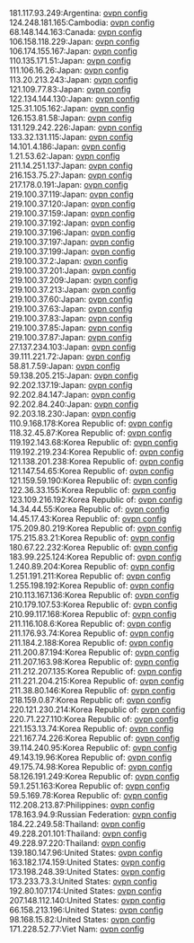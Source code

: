 181.117.93.249:Argentina: [ovpn config](vpn/181_117_93_249.ovpn)  
124.248.181.165:Cambodia: [ovpn config](vpn/124_248_181_165.ovpn)  
68.148.144.163:Canada: [ovpn config](vpn/68_148_144_163.ovpn)  
106.158.118.229:Japan: [ovpn config](vpn/106_158_118_229.ovpn)  
106.174.155.167:Japan: [ovpn config](vpn/106_174_155_167.ovpn)  
110.135.171.51:Japan: [ovpn config](vpn/110_135_171_51.ovpn)  
111.106.16.26:Japan: [ovpn config](vpn/111_106_16_26.ovpn)  
113.20.213.243:Japan: [ovpn config](vpn/113_20_213_243.ovpn)  
121.109.77.83:Japan: [ovpn config](vpn/121_109_77_83.ovpn)  
122.134.144.130:Japan: [ovpn config](vpn/122_134_144_130.ovpn)  
125.31.105.162:Japan: [ovpn config](vpn/125_31_105_162.ovpn)  
126.153.81.58:Japan: [ovpn config](vpn/126_153_81_58.ovpn)  
131.129.242.226:Japan: [ovpn config](vpn/131_129_242_226.ovpn)  
133.32.131.115:Japan: [ovpn config](vpn/133_32_131_115.ovpn)  
14.101.4.186:Japan: [ovpn config](vpn/14_101_4_186.ovpn)  
1.21.53.62:Japan: [ovpn config](vpn/1_21_53_62.ovpn)  
211.14.251.137:Japan: [ovpn config](vpn/211_14_251_137.ovpn)  
216.153.75.27:Japan: [ovpn config](vpn/216_153_75_27.ovpn)  
217.178.0.191:Japan: [ovpn config](vpn/217_178_0_191.ovpn)  
219.100.37.119:Japan: [ovpn config](vpn/219_100_37_119.ovpn)  
219.100.37.120:Japan: [ovpn config](vpn/219_100_37_120.ovpn)  
219.100.37.159:Japan: [ovpn config](vpn/219_100_37_159.ovpn)  
219.100.37.192:Japan: [ovpn config](vpn/219_100_37_192.ovpn)  
219.100.37.196:Japan: [ovpn config](vpn/219_100_37_196.ovpn)  
219.100.37.197:Japan: [ovpn config](vpn/219_100_37_197.ovpn)  
219.100.37.199:Japan: [ovpn config](vpn/219_100_37_199.ovpn)  
219.100.37.2:Japan: [ovpn config](vpn/219_100_37_2.ovpn)  
219.100.37.201:Japan: [ovpn config](vpn/219_100_37_201.ovpn)  
219.100.37.209:Japan: [ovpn config](vpn/219_100_37_209.ovpn)  
219.100.37.213:Japan: [ovpn config](vpn/219_100_37_213.ovpn)  
219.100.37.60:Japan: [ovpn config](vpn/219_100_37_60.ovpn)  
219.100.37.63:Japan: [ovpn config](vpn/219_100_37_63.ovpn)  
219.100.37.83:Japan: [ovpn config](vpn/219_100_37_83.ovpn)  
219.100.37.85:Japan: [ovpn config](vpn/219_100_37_85.ovpn)  
219.100.37.87:Japan: [ovpn config](vpn/219_100_37_87.ovpn)  
27.137.234.103:Japan: [ovpn config](vpn/27_137_234_103.ovpn)  
39.111.221.72:Japan: [ovpn config](vpn/39_111_221_72.ovpn)  
58.81.7.59:Japan: [ovpn config](vpn/58_81_7_59.ovpn)  
59.138.205.215:Japan: [ovpn config](vpn/59_138_205_215.ovpn)  
92.202.137.19:Japan: [ovpn config](vpn/92_202_137_19.ovpn)  
92.202.84.147:Japan: [ovpn config](vpn/92_202_84_147.ovpn)  
92.202.84.240:Japan: [ovpn config](vpn/92_202_84_240.ovpn)  
92.203.18.230:Japan: [ovpn config](vpn/92_203_18_230.ovpn)  
110.9.168.178:Korea Republic of: [ovpn config](vpn/110_9_168_178.ovpn)  
118.32.45.87:Korea Republic of: [ovpn config](vpn/118_32_45_87.ovpn)  
119.192.143.68:Korea Republic of: [ovpn config](vpn/119_192_143_68.ovpn)  
119.192.219.234:Korea Republic of: [ovpn config](vpn/119_192_219_234.ovpn)  
121.138.201.238:Korea Republic of: [ovpn config](vpn/121_138_201_238.ovpn)  
121.147.54.65:Korea Republic of: [ovpn config](vpn/121_147_54_65.ovpn)  
121.159.59.190:Korea Republic of: [ovpn config](vpn/121_159_59_190.ovpn)  
122.36.33.155:Korea Republic of: [ovpn config](vpn/122_36_33_155.ovpn)  
123.109.216.192:Korea Republic of: [ovpn config](vpn/123_109_216_192.ovpn)  
14.34.44.55:Korea Republic of: [ovpn config](vpn/14_34_44_55.ovpn)  
14.45.17.43:Korea Republic of: [ovpn config](vpn/14_45_17_43.ovpn)  
175.209.80.219:Korea Republic of: [ovpn config](vpn/175_209_80_219.ovpn)  
175.215.83.21:Korea Republic of: [ovpn config](vpn/175_215_83_21.ovpn)  
180.67.22.232:Korea Republic of: [ovpn config](vpn/180_67_22_232.ovpn)  
183.99.225.124:Korea Republic of: [ovpn config](vpn/183_99_225_124.ovpn)  
1.240.89.204:Korea Republic of: [ovpn config](vpn/1_240_89_204.ovpn)  
1.251.191.211:Korea Republic of: [ovpn config](vpn/1_251_191_211.ovpn)  
1.255.198.192:Korea Republic of: [ovpn config](vpn/1_255_198_192.ovpn)  
210.113.167.136:Korea Republic of: [ovpn config](vpn/210_113_167_136.ovpn)  
210.179.107.53:Korea Republic of: [ovpn config](vpn/210_179_107_53.ovpn)  
210.99.117.168:Korea Republic of: [ovpn config](vpn/210_99_117_168.ovpn)  
211.116.108.6:Korea Republic of: [ovpn config](vpn/211_116_108_6.ovpn)  
211.176.93.74:Korea Republic of: [ovpn config](vpn/211_176_93_74.ovpn)  
211.184.2.188:Korea Republic of: [ovpn config](vpn/211_184_2_188.ovpn)  
211.200.87.194:Korea Republic of: [ovpn config](vpn/211_200_87_194.ovpn)  
211.207.163.98:Korea Republic of: [ovpn config](vpn/211_207_163_98.ovpn)  
211.212.207.135:Korea Republic of: [ovpn config](vpn/211_212_207_135.ovpn)  
211.221.204.215:Korea Republic of: [ovpn config](vpn/211_221_204_215.ovpn)  
211.38.80.146:Korea Republic of: [ovpn config](vpn/211_38_80_146.ovpn)  
218.159.0.87:Korea Republic of: [ovpn config](vpn/218_159_0_87.ovpn)  
220.121.230.214:Korea Republic of: [ovpn config](vpn/220_121_230_214.ovpn)  
220.71.227.110:Korea Republic of: [ovpn config](vpn/220_71_227_110.ovpn)  
221.153.13.74:Korea Republic of: [ovpn config](vpn/221_153_13_74.ovpn)  
221.167.74.226:Korea Republic of: [ovpn config](vpn/221_167_74_226.ovpn)  
39.114.240.95:Korea Republic of: [ovpn config](vpn/39_114_240_95.ovpn)  
49.143.19.96:Korea Republic of: [ovpn config](vpn/49_143_19_96.ovpn)  
49.175.74.98:Korea Republic of: [ovpn config](vpn/49_175_74_98.ovpn)  
58.126.191.249:Korea Republic of: [ovpn config](vpn/58_126_191_249.ovpn)  
59.1.251.163:Korea Republic of: [ovpn config](vpn/59_1_251_163.ovpn)  
59.5.169.78:Korea Republic of: [ovpn config](vpn/59_5_169_78.ovpn)  
112.208.213.87:Philippines: [ovpn config](vpn/112_208_213_87.ovpn)  
178.163.94.9:Russian Federation: [ovpn config](vpn/178_163_94_9.ovpn)  
184.22.249.58:Thailand: [ovpn config](vpn/184_22_249_58.ovpn)  
49.228.201.101:Thailand: [ovpn config](vpn/49_228_201_101.ovpn)  
49.228.97.220:Thailand: [ovpn config](vpn/49_228_97_220.ovpn)  
139.180.147.96:United States: [ovpn config](vpn/139_180_147_96.ovpn)  
163.182.174.159:United States: [ovpn config](vpn/163_182_174_159.ovpn)  
173.198.248.39:United States: [ovpn config](vpn/173_198_248_39.ovpn)  
173.233.73.3:United States: [ovpn config](vpn/173_233_73_3.ovpn)  
192.80.107.174:United States: [ovpn config](vpn/192_80_107_174.ovpn)  
207.148.112.140:United States: [ovpn config](vpn/207_148_112_140.ovpn)  
66.158.213.196:United States: [ovpn config](vpn/66_158_213_196.ovpn)  
98.168.15.82:United States: [ovpn config](vpn/98_168_15_82.ovpn)  
171.228.52.77:Viet Nam: [ovpn config](vpn/171_228_52_77.ovpn)  

